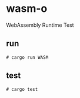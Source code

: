 # wasm-o

WebAssembly Runtime Test

## run

```
# cargo run WASM
```

## test

```
# cargo test
```
